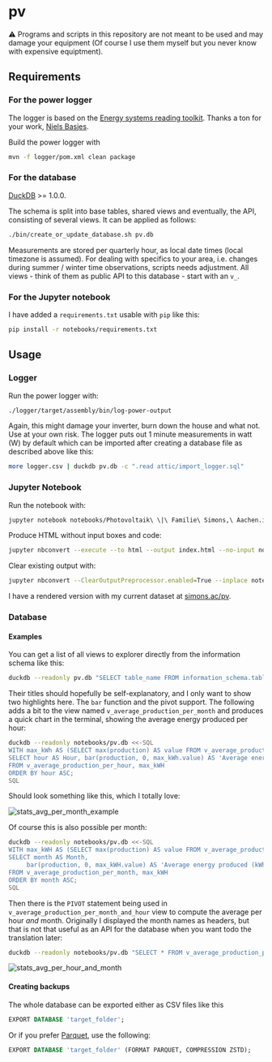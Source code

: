 # pv

⚠️ Programs and scripts in this repository are not meant to be used and may damage your equipment (Of course I use them myself but you never know with expensive equiptment).

## Requirements

### For the power logger

The logger is based on the [Energy systems reading toolkit](https://energy.basjes.nl). Thanks a ton for your work, [Niels Basjes](https://mastodon.basjes.nl/@niels). 

Build the power logger with

```bash
mvn -f logger/pom.xml clean package
```

### For the database

[DuckDB](https://duckdb.org) >= 1.0.0.

The schema is split into base tables, shared views and eventually, the API, consisting of several views.
It can be applied as follows:

```bash
./bin/create_or_update_database.sh pv.db
```

Measurements are stored per quarterly hour, as local date times (local timezone is assumed). 
For dealing with specifics to your area, i.e. changes during summer / winter time observations, scripts needs adjustment.
All views - think of them as public API to this database - start with an `v_`.

### For the Jupyter notebook

I have added a `requirements.txt` usable with `pip` like this:

```bash
pip install -r notebooks/requirements.txt
```

## Usage

### Logger

Run the power logger with:

```bash
./logger/target/assembly/bin/log-power-output
```

Again, this might damage your inverter, burn down the house and what not. Use at your own risk. The logger puts out 1 minute measurements in watt (W) by default which can be imported after creating a database file as described above like this:

```bash
more logger.csv | duckdb pv.db -c ".read attic/import_logger.sql"
```

### Jupyter Notebook

Run the notebook with:

```bash
jupyter notebook notebooks/Photovoltaik\ \|\ Familie\ Simons,\ Aachen.ipynb
```

Produce HTML without input boxes and code:

```bash
jupyter nbconvert --execute --to html --output index.html --no-input notebooks/Photovoltaik\ \|\ Familie\ Simons,\ Aachen.ipynb
```

Clear existing output with:

```bash
jupyter nbconvert --ClearOutputPreprocessor.enabled=True --inplace notebooks/Photovoltaik\ \|\ Familie\ Simons,\ Aachen.ipynb
```

I have a rendered version with my current dataset at [simons.ac/pv](http://simons.ac/pv).

### Database

#### Examples

You can get a list of all views to explorer directly from the information schema like this:

```bash
duckdb --readonly pv.db "SELECT table_name FROM information_schema.tables WHERE table_type = 'VIEW' ORDER BY table_name ASC"
```

Their titles should hopefully be self-explanatory, and I only want to show two highlights here. 
The `bar` function and the pivot support. The following adds a bit to the view named `v_average_production_per_month` and produces a quick chart in the terminal, showing the average energy produced per hour:

```bash
duckdb --readonly notebooks/pv.db <<-SQL
WITH max_kWh AS (SELECT max(production) AS value FROM v_average_production_per_hour)
SELECT hour AS Hour, bar(production, 0, max_kWh.value) AS 'Average energy produced (kWh)'
FROM v_average_production_per_hour, max_kWH
ORDER BY hour ASC;
SQL
```

Should look something like this, which I totally love:

![stats_avg_per_month_example](media/stats_avg_per_hour.png)

Of course this is also possible per month:

```bash
duckdb --readonly notebooks/pv.db <<-SQL
WITH max_kWH AS (SELECT max(production) AS value FROM v_average_production_per_month)
SELECT month AS Month, 
     bar(production, 0, max_kWH.value) AS 'Average energy produced (kWh)'
FROM v_average_production_per_month, max_kWH
ORDER BY month ASC;
SQL
```

Then there is the `PIVOT` statement being used in `v_average_production_per_month_and_hour` view to compute the average per
hour _and_ month. Originally I displayed the month names as headers, but that is not that useful as an API for the database when you want todo the translation later:

```bash
duckdb --readonly notebooks/pv.db "SELECT * FROM v_average_production_per_month_and_hour"
```
![stats_avg_per_hour_and_month](media/stats_avg_per_hour_and_month.png)

#### Creating backups

The whole database can be exported either as CSV files like this

```sql
EXPORT DATABASE 'target_folder';
```

Or if you prefer [Parquet](https://parquet.apache.org), use the following:

```sql
EXPORT DATABASE 'target_folder' (FORMAT PARQUET, COMPRESSION ZSTD);
```
